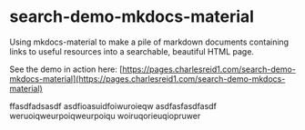 # search-demo-mkdocs-material

Using mkdocs-material to make a pile of markdown documents containing links
to useful resources into a searchable, beautiful HTML page.

See the demo in action here: [https://pages.charlesreid1.com/search-demo-mkdocs-material](https://pages.charlesreid1.com/search-demo-mkdocs-material)

ffasdfadsasdf
asdfioasuidfoiwuroieqw
asdfasfasdfasdf
weruoiqweurpoiqweurpoiqu
woiruqorieuqiopruwer
